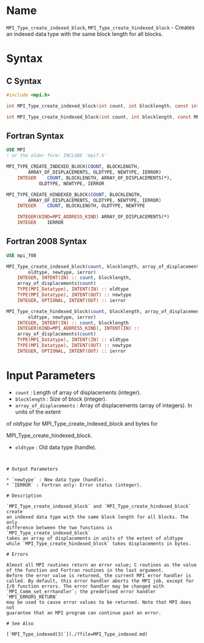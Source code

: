 # Name

`MPI_Type_create_indexed_block`, `MPI_Type_create_hindexed_block` -
Creates an indexed data type with the same block length for all blocks.

# Syntax

## C Syntax

```c
#include <mpi.h>

int MPI_Type_create_indexed_block(int count, int blocklength, const int array_of_displacements[], MPI_Datatype oldtype, MPI_Datatype *newtype)

int MPI_Type_create_hindexed_block(int count, int blocklength, const MPI_Aint array_of_displacements[], MPI_Datatype oldtype, MPI_Datatype *newtype)
```

## Fortran Syntax

```fortran
USE MPI
! or the older form: INCLUDE 'mpif.h'

MPI_TYPE_CREATE_INDEXED_BLOCK(COUNT, BLOCKLENGTH,
        ARRAY_OF_DISPLACEMENTS, OLDTYPE, NEWTYPE, IERROR)
    INTEGER    COUNT, BLOCKLENGTH, ARRAY_OF_DISPLACEMENTS(*),
            OLDTYPE, NEWTYPE, IERROR 

MPI_TYPE_CREATE_HINDEXED_BLOCK(COUNT, BLOCKLENGTH,
        ARRAY_OF_DISPLACEMENTS, OLDTYPE, NEWTYPE, IERROR)
    INTEGER    COUNT, BLOCKLENGTH, OLDTYPE, NEWTYPE

    INTEGER(KIND=MPI_ADDRESS_KIND) ARRAY_OF_DISPLACEMENTS(*)
    INTEGER    IERROR
```

## Fortran 2008 Syntax

```fortran
USE mpi_f08

MPI_Type_create_indexed_block(count, blocklength, array_of_displacements,
        oldtype, newtype, ierror)
    INTEGER, INTENT(IN) :: count, blocklength,
    array_of_displacements(count)
    TYPE(MPI_Datatype), INTENT(IN) :: oldtype
    TYPE(MPI_Datatype), INTENT(OUT) :: newtype
    INTEGER, OPTIONAL, INTENT(OUT) :: ierror

MPI_Type_create_hindexed_block(count, blocklength, array_of_displacements,
        oldtype, newtype, ierror)
    INTEGER, INTENT(IN) :: count, blocklength
    INTEGER(KIND=MPI_ADDRESS_KIND), INTENT(IN) ::
    array_of_displacements(count)
    TYPE(MPI_Datatype), INTENT(IN) :: oldtype
    TYPE(MPI_Datatype), INTENT(OUT) :: newtype
    INTEGER, OPTIONAL, INTENT(OUT) :: ierror
```


# Input Parameters

* `count` : Length of array of displacements (integer).
* `blocklength` : Size of block (integer).
* `array_of_displacements` : Array of displacements (array of integers). In units of the extent

of *oldtype* for MPI_Type_create_indexed_block and bytes for

MPI_Type_create_hindexed_block.
* `oldtype` : Old data type (handle).
```


# Output Parameters

* `newtype` : New data type (handle).
* `IERROR` : Fortran only: Error status (integer).

# Description

`MPI_Type_create_indexed_block` and `MPI_Type_create_hindexed_block` create
an indexed data type with the same block length for all blocks. The only
difference between the two functions is `MPI_Type_create_indexed_block`
takes an array of displacements in units of the extent of oldtype
while `MPI_Type_create_hindexed_block` takes displacements in bytes.

# Errors

Almost all MPI routines return an error value; C routines as the value
of the function and Fortran routines in the last argument.
Before the error value is returned, the current MPI error handler is
called. By default, this error handler aborts the MPI job, except for
I/O function errors. The error handler may be changed with
`MPI_Comm_set_errhandler`; the predefined error handler `MPI_ERRORS_RETURN`
may be used to cause error values to be returned. Note that MPI does not
guarantee that an MPI program can continue past an error.

# See Also

[`MPI_Type_indexed(3)`](./?file=MPI_Type_indexed.md)
